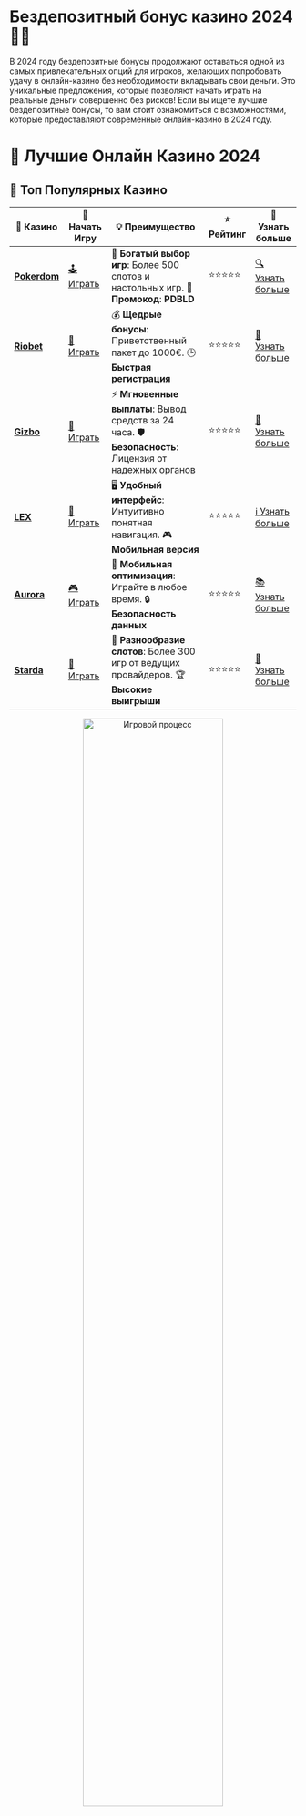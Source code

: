 # **Бездепозитный бонус казино 2024 🎁✨**

В 2024 году бездепозитные бонусы продолжают оставаться одной из самых привлекательных опций для игроков, желающих попробовать удачу в онлайн-казино без необходимости вкладывать свои деньги. Это уникальные предложения, которые позволяют начать играть на реальные деньги совершенно без рисков! Если вы ищете лучшие бездепозитные бонусы, то вам стоит ознакомиться с возможностями, которые предоставляют современные онлайн-казино в 2024 году.

# 🎰 Лучшие Онлайн Казино 2024

## 🌟 Топ Популярных Казино

| 🎲 **Казино** | 🔗 **Начать Игру** | 💡 **Преимущество** | ⭐ **Рейтинг** | 🔗 **Узнать больше** |
|--------------|---------------------|---------------------|----------------|----------------------|
| [**Pokerdom**](https://brandplay.link/4k77v2yx) | [🕹️ Играть](https://brandplay.link/4k77v2yx) | 🎉 **Богатый выбор игр**: Более 500 слотов и настольных игр. 🎁 **Промокод**: **PDBLD** | ⭐⭐⭐⭐⭐ | [🔍 Узнать больше](https://brandplay.link/4k77v2yx) |
| [**Riobet**](https://brandplay.link/7xBLTPyj) | [🎰 Играть](https://brandplay.link/7xBLTPyj) | 💰 **Щедрые бонусы**: Приветственный пакет до 1000€. 🕒 **Быстрая регистрация** | ⭐⭐⭐⭐⭐ | [📖 Узнать больше](https://brandplay.link/7xBLTPyj) |
| [**Gizbo**](https://brandplay.link/bprXw4YV) | [🎲 Играть](https://brandplay.link/bprXw4YV) | ⚡ **Мгновенные выплаты**: Вывод средств за 24 часа. 🛡️ **Безопасность**: Лицензия от надежных органов | ⭐⭐⭐⭐⭐ | [📝 Узнать больше](https://brandplay.link/bprXw4YV) |
| [**LEX**](https://brandplay.link/zW4hdDFV) | [🤑 Играть](https://brandplay.link/zW4hdDFV) | 🖥️ **Удобный интерфейс**: Интуитивно понятная навигация. 🎮 **Мобильная версия** | ⭐⭐⭐⭐⭐ | [ℹ️ Узнать больше](https://brandplay.link/zW4hdDFV) |
| [**Aurora**](https://10trafic-stat2.com/click/668546556bcc6313411604bd/6766/13032/subaccount) | [🎮 Играть](https://10trafic-stat2.com/click/668546556bcc6313411604bd/6766/13032/subaccount) | 📱 **Мобильная оптимизация**: Играйте в любое время. 🔒 **Безопасность данных** | ⭐⭐⭐⭐⭐ | [📚 Узнать больше](https://10trafic-stat2.com/click/668546556bcc6313411604bd/6766/13032/subaccount) |
| [**Starda**](https://brandplay.link/fB7xwRFL) | [🎯 Играть](https://brandplay.link/fB7xwRFL) | 🎰 **Разнообразие слотов**: Более 300 игр от ведущих провайдеров. 🏆 **Высокие выигрыши** | ⭐⭐⭐⭐⭐ | [🔎 Узнать больше](https://brandplay.link/fB7xwRFL) |

<div align="center">
    <img src="https://i.pinimg.com/originals/87/9e/b9/879eb9354dd0699582408b68f2e253b2.gif" alt="Игровой процесс" width="70%">
</div>

## 💎 Лучшие Бонусы и Акции

| 🎲 **Казино** | 🔗 **Начать Игру** | 💡 **Преимущество** | ⭐ **Рейтинг** | 🔗 **Узнать больше** |
|--------------|---------------------|---------------------|----------------|----------------------|
| [**Kometa**](https://brandplay.link/8ZymQJV8) | [🎰 Играть](https://brandplay.link/8ZymQJV8) | 🎁 **Эксклюзивные бонусы**: Регулярные акции и промо. 🔄 **Программы лояльности** | ⭐⭐⭐⭐☆ | [🔍 Узнать больше](https://brandplay.link/8ZymQJV8) |
| [**R7**](https://brandplay.link/bMd3Yjsw) | [🕹️ Играть](https://brandplay.link/bMd3Yjsw) | 🕒 **Круглосуточная поддержка**: Всегда на связи. 💸 **Высокие лимиты** | ⭐⭐⭐⭐☆ | [📖 Узнать больше](https://brandplay.link/bMd3Yjsw) |
| [**7K**](https://brandplay.link/BvQyFShp) | [🎲 Играть](https://brandplay.link/BvQyFShp) | 🌟 **Эксклюзивные бонусы**: Только для VIP игроков. 🎉 **Сезонные акции** | ⭐⭐⭐⭐☆ | [📝 Узнать больше](https://brandplay.link/BvQyFShp) |
| [**Kent**](https://brandplay.link/Fv2WP3js) | [🤑 Играть](https://brandplay.link/Fv2WP3js) | 📈 **Высокий RTP**: Более 98%. 💼 **Профессиональная поддержка** | ⭐⭐⭐⭐☆ | [ℹ️ Узнать больше](https://brandplay.link/Fv2WP3js) |
| [**1Xslots**](https://brandplay.link/hSB1khtr) | [🎮 Играть](https://brandplay.link/hSB1khtr) | 🎉 **Множество акций**: Еженедельные бонусы и турниры. 🛡️ **Безопасность** | ⭐⭐⭐⭐☆ | [📚 Узнать больше](https://brandplay.link/hSB1khtr) |
| [**Gama**](https://brandplay.link/j6NMKsDz) | [🎯 Играть](https://brandplay.link/j6NMKsDz) | 🔍 **Интуитивный интерфейс**: Легкость использования. 🏅 **Престижные турниры** | ⭐⭐⭐⭐☆ | [🔎 Узнать больше](https://brandplay.link/j6NMKsDz) |

<div align="center">
    <img src="https://i.pinimg.com/originals/87/9e/b9/879eb9354dd0699582408b68f2e253b2.gif" alt="Игровой процесс" width="70%">
</div>

## 🚀 Быстрые Выигрыши и Поддержка

| 🎲 **Казино** | 🔗 **Начать Игру** | 💡 **Преимущество** | ⭐ **Рейтинг** | 🔗 **Узнать больше** |
|--------------|---------------------|---------------------|----------------|----------------------|
| [**Onion**](https://brandplay.link/zBGRVpQ9) | [🎰 Играть](https://brandplay.link/zBGRVpQ9) | 🤑 **Низкие ставки**: Идеально для начинающих. 🔄 **Быстрые выводы** | ⭐⭐⭐⭐☆ | [🔍 Узнать больше](https://brandplay.link/zBGRVpQ9) |
| [**Чемпион**](https://temon-gter.cfd/go/lRq?p80412p304504pcc44t17455) | [🕹️ Играть](https://temon-gter.cfd/go/lRq?p80412p304504pcc44t17455) | 🏅 **Лояльная программа**: Награды за активность. 🎁 **Ежемесячные бонусы** | ⭐⭐⭐⭐☆ | [📖 Узнать больше](https://temon-gter.cfd/go/lRq?p80412p304504pcc44t17455) |
| [**Vavada**](https://vavadapartner.pro/?promo=ea5c9275-6854-4505-94fc-95ab18221945-linkb2) | [🎲 Играть](https://vavadapartner.pro/?promo=ea5c9275-6854-4505-94fc-95ab18221945-linkb2) | 🚀 **Быстрая регистрация**: Начните играть мгновенно. 🔐 **Безопасные транзакции** | ⭐⭐⭐⭐☆ | [📝 Узнать больше](https://vavadapartner.pro/?promo=ea5c9275-6854-4505-94fc-95ab18221945-linkb2) |
| [**Friends**](https://gofriends.kim/linkb2) | [🤑 Играть](https://gofriends.kim/linkb2) | 🤝 **Социальные игры**: Играйте с друзьями. 🌐 **Мультиплатформенность** | ⭐⭐⭐⭐☆ | [ℹ️ Узнать больше](https://gofriends.kim/linkb2) |
| [**1WIN**](https://brandplay.link/smXVpBbG) | [🎮 Играть](https://brandplay.link/smXVpBbG) | 🏆 **Спортивные ставки**: Широкий выбор видов спорта. 💵 **Высокие коэффициенты** | ⭐⭐⭐⭐☆ | [📚 Узнать больше](https://brandplay.link/smXVpBbG) |
| [**Drip**](https://drp-ircp01.com/c07e6a3db) | [🎯 Играть](https://drp-ircp01.com/c07e6a3db) | 🌐 **Инновационные игры**: Новейшие игровые технологии. 🛡️ **Высокая безопасность** | ⭐⭐⭐⭐☆ | [🔎 Узнать больше](https://drp-ircp01.com/c07e6a3db) |
| [**JoyCasino**](https://rpc30.call2me.pro/?/ru/registration?apkpop=0&partner=p24970p3291217pc98f) | [🎰 Играть](https://rpc30.call2me.pro/?/ru/registration?apkpop=0&partner=p24970p3291217pc98f) | 🎁 **Приятные бонусы**: Ежедневные акции и подарки. 🕹️ **Разнообразие игр** | ⭐⭐⭐⭐☆ | [🔍 Узнать больше](https://rpc30.call2me.pro/?/ru/registration?apkpop=0&partner=p24970p3291217pc98f) |

<div align="center">
    <img src="https://i.pinimg.com/originals/87/9e/b9/879eb9354dd0699582408b68f2e253b2.gif" alt="Игровой процесс" width="70%">
</div>
---

✨ **Выбирайте лучшее казино для себя и наслаждайтесь игрой! Удачи!** ✨
![Бездепозитный бонус 2024](https://i.pinimg.com/originals/a9/29/6e/a9296ea1cf6a7c20a985e593451f0323.png)

## Что такое бездепозитный бонус? 🏆

Бездепозитный бонус — это специальное предложение от онлайн-казино, которое позволяет игрокам начать игру без необходимости вносить депозит. Казино предоставляет бонусные деньги или фриспины, которые можно использовать на игровых автоматах или других играх. Это отличный способ для новичков познакомиться с казино и его играми, не рискуя собственными средствами.

## Преимущества бездепозитных бонусов казино 2024 💡

### 1. **Бесплатная игра на реальные деньги** 💰
Бездепозитный бонус дает вам возможность играть на реальные деньги без обязательства вносить депозит. Это отличный способ попробовать свои силы в азартных играх, не тратя собственные средства. Вы можете выиграть реальные деньги, не рискуя своим бюджетом.

### 2. **Доступ к новым играм и слотам** 🎰
С помощью бездепозитного бонуса вы можете попробовать новые слоты и игры, которые только появились в онлайн-казино. Это позволяет расширить ваши игровые горизонты, не потратив при этом деньги.

### 3. **Идеально для новичков** 🌱
Бездепозитные бонусы — это идеальный способ для новичков познакомиться с онлайн-казино, понять, как работают игры, какие стратегии могут быть эффективными, и улучшить свои навыки без рисков для собственного бюджета.

### 4. **Привлекательные условия для постоянных игроков** 💎
Некоторые казино предлагают бездепозитные бонусы и для постоянных игроков, чтобы удержать их внимание и поощрить за активное участие. Это позволяет не только новичкам, но и опытным пользователям получить дополнительную ценность.

## Как получить бездепозитный бонус в казино 2024? 🎯

Получить бездепозитный бонус — это проще, чем может показаться! Вот несколько простых шагов:

1. **Регистрация на сайте казино**: Чтобы получить бездепозитный бонус, вам нужно зарегистрироваться в выбранном онлайн-казино. Это обычно быстрый процесс, который занимает несколько минут.
   
2. **Промо-коды и акции**: В некоторых случаях бездепозитные бонусы можно получить с помощью промо-кодов. Подписывайтесь на рассылки казино или следите за рекламными предложениями, чтобы не упустить выгодную акцию.
   
3. **Условия и требования**: Важно помнить, что бездепозитный бонус всегда имеет свои условия. Прочитайте правила, чтобы понять, на какие игры можно использовать бонус, а также какие требования по отыгрышу могут быть применены.

4. **Использование бонуса**: После получения бездепозитного бонуса вы можете использовать его для игры. Некоторые казино предлагают бонусные деньги, другие — фриспины. Выигрыш с такого бонуса можно вывести, если выполнены все условия.

## Виды бездепозитных бонусов в 2024 году 🎁

- **Бонусные деньги**: Казино дает вам определенную сумму денег, которую можно использовать для ставок на слотах или других играх. Выигрыш с этих средств часто нужно отыграть, прежде чем вы сможете вывести деньги.
  
- **Фриспины**: Это бесплатные вращения на определённых слотах, которые позволяют выиграть реальные деньги без необходимости делать депозит. Фриспины могут быть ограничены определенными играми.
  
- **Кэшбэк**: В некоторых казино предлагаются бонусы в виде кэшбэка, который возвращает часть проигранных средств. Это также можно рассматривать как своего рода бездепозитный бонус, если казино предоставляет возврат средств по итогам первого дня или недели игры.

## Как выбрать казино с бездепозитным бонусом? 🔍

Чтобы выбрать лучшее онлайн-казино с бездепозитным бонусом, обратите внимание на следующие аспекты:

- **Лицензия**: Убедитесь, что казино имеет лицензии от надежных регуляторов, чтобы гарантировать честность и безопасность.
- **Условия бонуса**: Прочитайте условия бездепозитного бонуса, чтобы понять, как им можно воспользоваться и какие требования по отыгрышу нужно выполнить.
- **Популярные слоты**: Убедитесь, что казино предлагает игры от известных провайдеров, таких как NetEnt, Microgaming или Playtech, чтобы получить качественные и интересные игры.
- **Служба поддержки**: Убедитесь, что казино предоставляет доступную и оперативную службу поддержки, если вам нужно будет помочь по каким-либо вопросам.

## Заключение: стоит ли пользоваться бездепозитными бонусами? 🤔

Бездепозитный бонус — это отличный способ начать свою игру в онлайн-казино без рисков. Он дает возможность ознакомиться с платформой, испытать удачу на разных играх и получить первые выигрыши, не тратя деньги. Однако важно помнить, что у бездепозитных бонусов есть свои условия, и для того чтобы максимально эффективно использовать такие предложения, нужно внимательно ознакомиться с правилами и требованиями казино.

Если вы хотите начать игру с минимальными рисками, бездепозитный бонус — это ваш шанс! Наслаждайтесь игрой, исследуйте новые слоты и побеждайте в любимых играх, не вкладывая собственных средств. 🏆🎉
